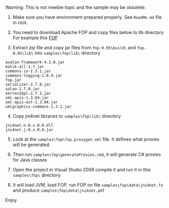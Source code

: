 Warning: This is not newbie topic and the sample may be obsolete.

1) Make sure you have environment prepared properly. See `ReadMe.md` file in root.

2) You need to download Apache FOP and copy files below to lib directory
For example this [FOP](http://archive.apache.org/dist/xmlgraphics/fop/binaries/fop-0.95-bin.zip)

3) Extract zip file and copy jar files from `fop-0.95\build\` and `fop-0.95\lib\` into `samples\fop\lib\` directory
```
avalon-framework-4.2.0.jar
batik-all-1.7.jar
commons-io-1.3.1.jar
commons-logging-1.0.4.jar
fop.jar
serializer-2.7.0.jar
xalan-2.7.0.jar
xercesImpl-2.7.1.jar
xml-apis-1.3.04.jar
xml-apis-ext-1.3.04.jar
xmlgraphics-commons-1.3.1.jar
```

4) Copy jni4net libraries to `samples\fop\lib\` directory
```
jni4net.n-0.x.0.0.dll
jni4net.j-0.x.0.0.jar
```

5) Look at the `samples\fop\fop.proxygen.xml` file. It defines what proxies will be generated.

6) Then run `samples\fop\generateProxies.cmd`, it will generate C# proxies for Java classes

7) Open the project in Visual Studio 2008 compile it and run it in this `samples\fop\` directory.

8) It will load JVM, load FOP, run FOP on file `samples\fop\data\jni4net.fo` and produce `samples\fop\data\jni4net.pdf`

Enjoy
